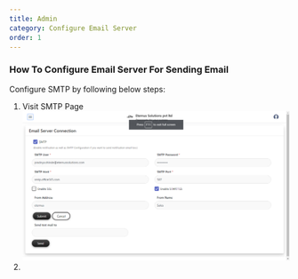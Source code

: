 ```yaml
---
title: Admin
category: Configure Email Server
order: 1
---
```


### How To Configure Email Server For Sending Email

Configure SMTP by following below steps:

1. Visit SMTP Page
    ![SMTP_Page](../../images/gokarma_smtp_config.png)
2. 
